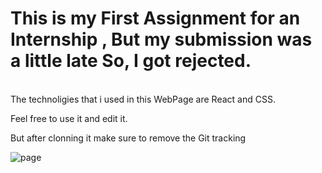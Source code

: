 # This is my First Assignment for an Internship , But my submission was a little late So, I got rejected.

<br>
The technoligies that i used in this WebPage are React and CSS.

<br>

Feel free to use it and edit it.
<br>

But after clonning it make sure to remove the Git tracking


![page](https://github.com/user-attachments/assets/e59c1849-2763-4187-b50c-62f670f34d31)

